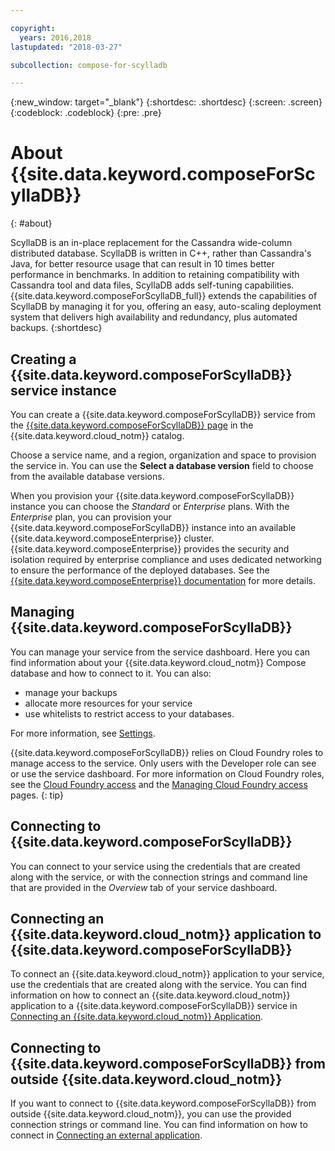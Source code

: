 ```yaml
---

copyright:
  years: 2016,2018
lastupdated: "2018-03-27"

subcollection: compose-for-scylladb

---
```


{:new_window: target="_blank"}
{:shortdesc: .shortdesc}
{:screen: .screen}
{:codeblock: .codeblock}
{:pre: .pre}

# About {{site.data.keyword.composeForScyllaDB}}
{: #about}

ScyllaDB is an in-place replacement for the Cassandra wide-column distributed database. ScyllaDB is written in C++, rather than Cassandra's Java, for better resource usage that can result in 10 times better performance in benchmarks. In addition to retaining compatibility with Cassandra tool and data files, ScyllaDB adds self-tuning capabilities. {{site.data.keyword.composeForScyllaDB_full}} extends the capabilities of ScyllaDB by managing it for you, offering an easy, auto-scaling deployment system that delivers high availability and redundancy, plus automated backups.
{:shortdesc}

## Creating a {{site.data.keyword.composeForScyllaDB}} service instance

You can create a {{site.data.keyword.composeForScyllaDB}} service from the [{{site.data.keyword.composeForScyllaDB}} page](https://{DomainName}/catalog/services/compose-for-scylladb/) in the {{site.data.keyword.cloud_notm}} catalog.

Choose a service name, and a region, organization and space to provision the service in. You can use the **Select a database version** field to choose from the available database versions.

When you provision your {{site.data.keyword.composeForScyllaDB}} instance you can choose the *Standard* or *Enterprise* plans. With the *Enterprise* plan, you can provision your {{site.data.keyword.composeForScyllaDB}} instance into an available {{site.data.keyword.composeEnterprise}} cluster. {{site.data.keyword.composeEnterprise}} provides the security and isolation required by enterprise compliance and uses dedicated networking to ensure the performance of the deployed databases. See the [{{site.data.keyword.composeEnterprise}} documentation](/docs/services/ComposeEnterprise/index.html) for more details.

## Managing {{site.data.keyword.composeForScyllaDB}}

You can manage your service from the service dashboard. Here you can find information about your {{site.data.keyword.cloud_notm}} Compose database and how to connect to it. You can also:

- manage your backups
- allocate more resources for your service 
- use whitelists to restrict access to your databases. 

For more information, see [Settings](/docs/services/ComposeForScyllaDB?topic=compose-for-scylladb-dashboard-settings).

{{site.data.keyword.composeForScyllaDB}} relies on Cloud Foundry roles to manage access to the service. Only users with the Developer role can see or use the service dashboard. For more information on Cloud Foundry roles, see the [Cloud Foundry access](/docs/iam?topic=iam-cfaccess) and the [Managing Cloud Foundry access](https://{DomainName}/docs/iam/mngcf.html#mngcf) pages.
{: tip}

## Connecting to {{site.data.keyword.composeForScyllaDB}}

You can connect to your service using the credentials that are created along with the service, or with the connection strings and command line that are provided in the *Overview* tab of your service dashboard.

## Connecting an {{site.data.keyword.cloud_notm}} application to {{site.data.keyword.composeForScyllaDB}}

To connect an {{site.data.keyword.cloud_notm}} application to your service, use the credentials that are created along with the service. You can find information on how to connect an {{site.data.keyword.cloud_notm}} application to a {{site.data.keyword.composeForScyllaDB}} service in [Connecting an {{site.data.keyword.cloud_notm}} Application](/docs/services/ComposeForScyllaDB?topic=compose-for-scylladb-ibmcloud-cf-app).

## Connecting to {{site.data.keyword.composeForScyllaDB}} from outside {{site.data.keyword.cloud_notm}}

If you want to connect to {{site.data.keyword.composeForScyllaDB}} from outside {{site.data.keyword.cloud_notm}}, you can use the provided connection strings or command line. You can find information on how to connect in [Connecting an external application](/docs/services/ComposeForScyllaDB?topic=compose-for-scylladb-external-app).
